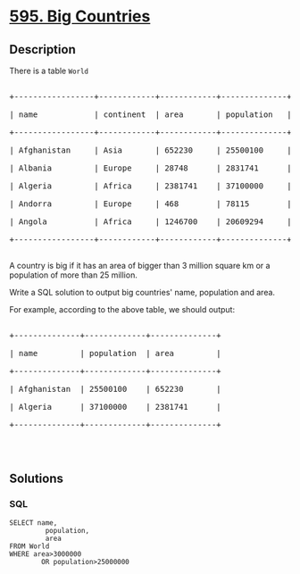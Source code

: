# [595. Big Countries](https://leetcode.com/problems/big-countries)



## Description

<p>There is a table <code>World</code></p>



<pre>

+-----------------+------------+------------+--------------+---------------+

| name            | continent  | area       | population   | gdp           |

+-----------------+------------+------------+--------------+---------------+

| Afghanistan     | Asia       | 652230     | 25500100     | 20343000      |

| Albania         | Europe     | 28748      | 2831741      | 12960000      |

| Algeria         | Africa     | 2381741    | 37100000     | 188681000     |

| Andorra         | Europe     | 468        | 78115        | 3712000       |

| Angola          | Africa     | 1246700    | 20609294     | 100990000     |

+-----------------+------------+------------+--------------+---------------+

</pre>



<p>A country is big if it has an area of bigger than 3 million square km or a population of more than 25 million.</p>



<p>Write a SQL solution to output big countries&#39; name, population and area.</p>



<p>For example, according to the above table, we should output:</p>



<pre>

+--------------+-------------+--------------+

| name         | population  | area         |

+--------------+-------------+--------------+

| Afghanistan  | 25500100    | 652230       |

| Algeria      | 37100000    | 2381741      |

+--------------+-------------+--------------+

</pre>



<p>&nbsp;</p>



## Solutions

<!-- tabs:start -->

### **SQL**

```
SELECT name,
         population,
         area
FROM World
WHERE area>3000000
        OR population>25000000
```

<!-- tabs:end -->
